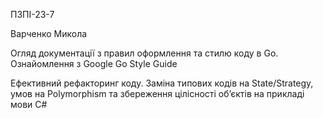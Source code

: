 ПЗПІ-23-7

Варченко Микола

Огляд документації з правил оформлення та стилю коду в Go. Ознайомлення з Google Go Style Guide

Ефективний рефакторинг коду. Заміна типових кодів на State/Strategy, умов на Polymorphism та збереження цілісності об’єктів на прикладі мови C#
